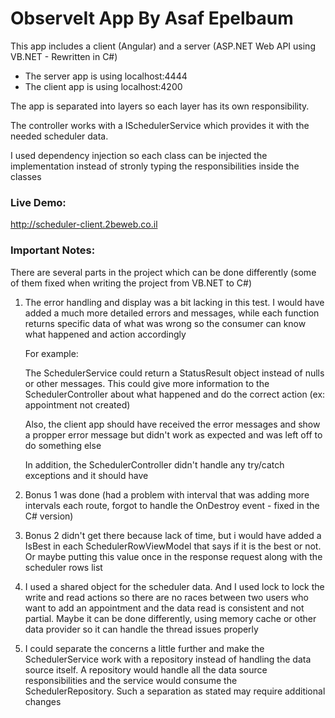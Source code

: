 # ObserveIt App By Asaf Epelbaum

This app includes a client (Angular) and a server (ASP.NET Web API using VB.NET - Rewritten in C#)

* The server app is using localhost:4444
* The client app is using localhost:4200

The app is separated into layers so each layer has its own responsibility.

The controller works with a ISchedulerService which provides it with the needed scheduler data.

I used dependency injection so each class can be injected the implementation instead of stronly typing the responsibilities inside the classes

### Live Demo:
http://scheduler-client.2beweb.co.il

### Important Notes: 

There are several parts in the project which can be done differently (some of them fixed when writing the project from VB.NET to C#)

1) The error handling and display was a bit lacking in this test. I would have added a much more detailed errors and messages, while each function returns specific data of what was wrong so the consumer can know what happened and action accordingly

    For example:

    The SchedulerService could return a StatusResult object instead of nulls or other messages.
    This could give more information to the SchedulerController about what happened and do the correct action (ex: appointment not created)

    Also, the client app should have received the error messages and show a propper error message but didn't work as expected and was left off to do something else
    
    In addition, the SchedulerController didn't handle any try/catch exceptions and it should have
    
2) Bonus 1 was done (had a problem with interval that was adding more intervals each route, forgot to handle the OnDestroy event - fixed in the C# version)

3) Bonus 2 didn't get there because lack of time, but i would have added a IsBest in each SchedulerRowViewModel that says if it is the best or not. Or maybe putting this value once in the response request along with the scheduler rows list

4) I used a shared object for the scheduler data. And I used lock to lock the write and read actions so there are no races between two users who want to add an appointment and the data read is consistent and not partial.
Maybe it can be done differently, using memory cache or other data provider so it can handle the thread issues properly

5) I could separate the concerns a little further and make the SchedulerService work with a repository instead of handling the data source itself. A repository would handle all the data source responsibilities and the service would consume the SchedulerRepository. Such a separation as stated may require additional changes
